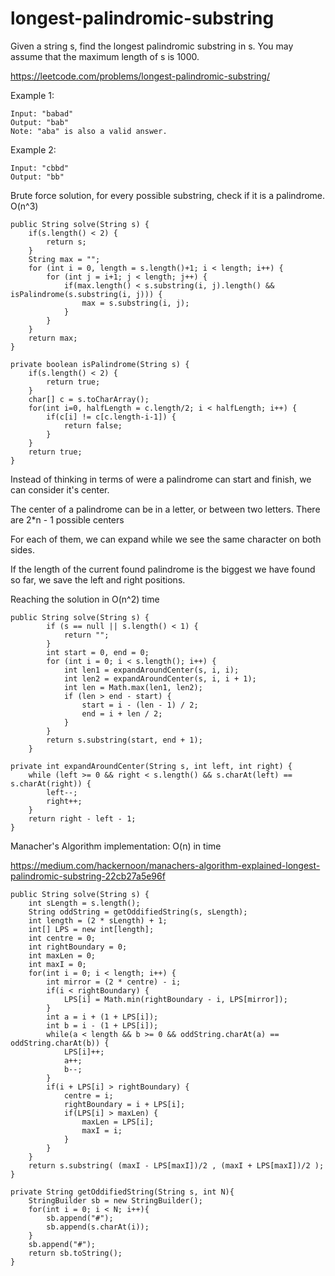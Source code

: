 # longest-palindromic-substring
Given a string s, find the longest palindromic substring in s. You may assume that the maximum length of s is 1000.

https://leetcode.com/problems/longest-palindromic-substring/

Example 1:
```
Input: "babad"
Output: "bab"
Note: "aba" is also a valid answer.
```
Example 2:
```
Input: "cbbd"
Output: "bb"
```

Brute force solution, for every possible substring, check if it is a palindrome. O(n^3)
```
public String solve(String s) {
    if(s.length() < 2) {
        return s;
    }
    String max = "";
    for (int i = 0, length = s.length()+1; i < length; i++) {
        for (int j = i+1; j < length; j++) {
            if(max.length() < s.substring(i, j).length() && isPalindrome(s.substring(i, j))) {
                max = s.substring(i, j);
            }
        }
    }
    return max;
}

private boolean isPalindrome(String s) {
    if(s.length() < 2) {
        return true;
    }
    char[] c = s.toCharArray();
    for(int i=0, halfLength = c.length/2; i < halfLength; i++) {
        if(c[i] != c[c.length-i-1]) {
            return false;
        }
    }
    return true;
}
```

Instead of thinking in terms of were a palindrome can start and finish, we can consider it's center. 

The center of a palindrome can be in a letter, or between two letters. There are 2*n - 1 possible centers

For each of them, we can expand while we see the same character on both sides.

If the length of the current found palindrome is the biggest we have found so far, we save the left and right positions.

Reaching the solution in O(n^2) time

```
public String solve(String s) {
        if (s == null || s.length() < 1) {
            return "";
        }
        int start = 0, end = 0;
        for (int i = 0; i < s.length(); i++) {
            int len1 = expandAroundCenter(s, i, i);
            int len2 = expandAroundCenter(s, i, i + 1);
            int len = Math.max(len1, len2);
            if (len > end - start) {
                start = i - (len - 1) / 2;
                end = i + len / 2;
            }
        }
        return s.substring(start, end + 1);
    }

private int expandAroundCenter(String s, int left, int right) {
    while (left >= 0 && right < s.length() && s.charAt(left) == s.charAt(right)) {
        left--;
        right++;
    }
    return right - left - 1;
}
```


Manacher's Algorithm implementation:
O(n) in time

https://medium.com/hackernoon/manachers-algorithm-explained-longest-palindromic-substring-22cb27a5e96f

```
public String solve(String s) {
    int sLength = s.length();
    String oddString = getOddifiedString(s, sLength);
    int length = (2 * sLength) + 1;
    int[] LPS = new int[length];
    int centre = 0;
    int rightBoundary = 0;
    int maxLen = 0;
    int maxI = 0;
    for(int i = 0; i < length; i++) {
        int mirror = (2 * centre) - i;
        if(i < rightBoundary) {
            LPS[i] = Math.min(rightBoundary - i, LPS[mirror]);
        }
        int a = i + (1 + LPS[i]);
        int b = i - (1 + LPS[i]);
        while(a < length && b >= 0 && oddString.charAt(a) == oddString.charAt(b)) {
            LPS[i]++;
            a++;
            b--;
        }
        if(i + LPS[i] > rightBoundary) {
            centre = i;
            rightBoundary = i + LPS[i];
            if(LPS[i] > maxLen) {
                maxLen = LPS[i];
                maxI = i;
            }
        }
    }
    return s.substring( (maxI - LPS[maxI])/2 , (maxI + LPS[maxI])/2 );
}

private String getOddifiedString(String s, int N){
    StringBuilder sb = new StringBuilder();
    for(int i = 0; i < N; i++){
        sb.append("#");
        sb.append(s.charAt(i));
    }
    sb.append("#");
    return sb.toString();
}
```
